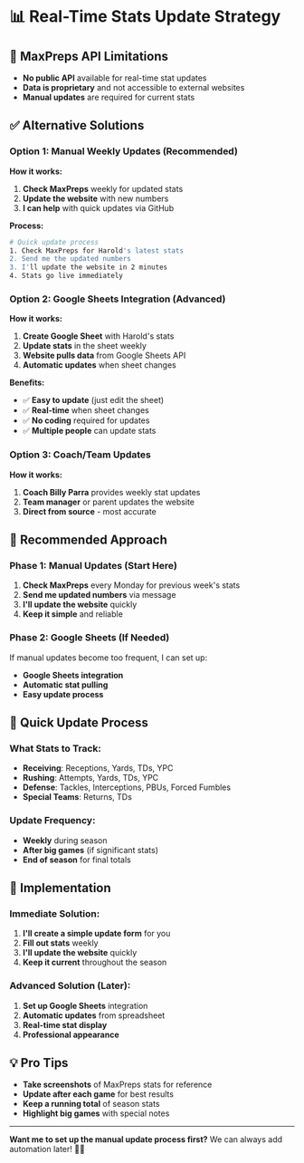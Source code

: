 # 📊 Real-Time Stats Update Strategy

## 🚫 MaxPreps API Limitations
- **No public API** available for real-time stat updates
- **Data is proprietary** and not accessible to external websites
- **Manual updates** are required for current stats

## ✅ Alternative Solutions

### **Option 1: Manual Weekly Updates (Recommended)**
**How it works:**
1. **Check MaxPreps** weekly for updated stats
2. **Update the website** with new numbers
3. **I can help** with quick updates via GitHub

**Process:**
```bash
# Quick update process
1. Check MaxPreps for Harold's latest stats
2. Send me the updated numbers
3. I'll update the website in 2 minutes
4. Stats go live immediately
```

### **Option 2: Google Sheets Integration (Advanced)**
**How it works:**
1. **Create Google Sheet** with Harold's stats
2. **Update stats** in the sheet weekly
3. **Website pulls data** from Google Sheets API
4. **Automatic updates** when sheet changes

**Benefits:**
- ✅ **Easy to update** (just edit the sheet)
- ✅ **Real-time** when sheet changes
- ✅ **No coding** required for updates
- ✅ **Multiple people** can update stats

### **Option 3: Coach/Team Updates**
**How it works:**
1. **Coach Billy Parra** provides weekly stat updates
2. **Team manager** or parent updates the website
3. **Direct from source** - most accurate

## 🎯 Recommended Approach

### **Phase 1: Manual Updates (Start Here)**
1. **Check MaxPreps** every Monday for previous week's stats
2. **Send me updated numbers** via message
3. **I'll update the website** quickly
4. **Keep it simple** and reliable

### **Phase 2: Google Sheets (If Needed)**
If manual updates become too frequent, I can set up:
- **Google Sheets integration**
- **Automatic stat pulling**
- **Easy update process**

## 📱 Quick Update Process

### **What Stats to Track:**
- **Receiving**: Receptions, Yards, TDs, YPC
- **Rushing**: Attempts, Yards, TDs, YPC
- **Defense**: Tackles, Interceptions, PBUs, Forced Fumbles
- **Special Teams**: Returns, TDs

### **Update Frequency:**
- **Weekly** during season
- **After big games** (if significant stats)
- **End of season** for final totals

## 🚀 Implementation

### **Immediate Solution:**
1. **I'll create a simple update form** for you
2. **Fill out stats** weekly
3. **I'll update the website** quickly
4. **Keep it current** throughout the season

### **Advanced Solution (Later):**
1. **Set up Google Sheets** integration
2. **Automatic updates** from spreadsheet
3. **Real-time stat display**
4. **Professional appearance**

## 💡 Pro Tips

- **Take screenshots** of MaxPreps stats for reference
- **Update after each game** for best results
- **Keep a running total** of season stats
- **Highlight big games** with special notes

---

**Want me to set up the manual update process first?** We can always add automation later! 🏈✨
